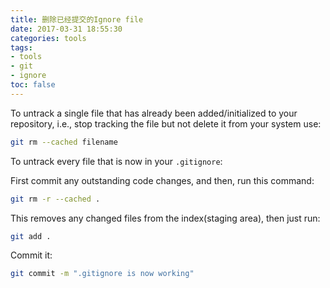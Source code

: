 ```yaml
---
title: 删除已经提交的Ignore file
date: 2017-03-31 18:55:30
categories: tools
tags:
- tools
- git
- ignore
toc: false
---
```


<!-- more -->

To untrack a single file that has already been added/initialized to your repository, i.e., stop tracking the file but not delete it from your system use:

```bash
git rm --cached filename
```

To untrack every file that is now in your `.gitignore`:

First commit any outstanding code changes, and then, run this command:

```bash
git rm -r --cached .
```

This removes any changed files from the index(staging area), then just run:

```bash
git add .
```

Commit it:

```bash
git commit -m ".gitignore is now working"
```
